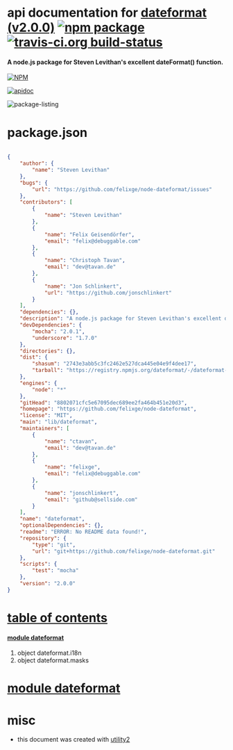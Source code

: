 # api documentation for  [dateformat (v2.0.0)](https://github.com/felixge/node-dateformat)  [![npm package](https://img.shields.io/npm/v/npmdoc-dateformat.svg?style=flat-square)](https://www.npmjs.org/package/npmdoc-dateformat) [![travis-ci.org build-status](https://api.travis-ci.org/npmdoc/node-npmdoc-dateformat.svg)](https://travis-ci.org/npmdoc/node-npmdoc-dateformat)
#### A node.js package for Steven Levithan's excellent dateFormat() function.

[![NPM](https://nodei.co/npm/dateformat.png?downloads=true)](https://www.npmjs.com/package/dateformat)

[![apidoc](https://npmdoc.github.io/node-npmdoc-dateformat/build/screen-capture.buildNpmdoc.browser._2Fhome_2Ftravis_2Fbuild_2Fnpmdoc_2Fnode-npmdoc-dateformat_2Ftmp_2Fbuild_2Fapidoc.html.png)](https://npmdoc.github.io/node-npmdoc-dateformat/build..beta..travis-ci.org/apidoc.html)

![package-listing](https://npmdoc.github.io/node-npmdoc-dateformat/build/screen-capture.npmPackageListing.svg)



# package.json

```json

{
    "author": {
        "name": "Steven Levithan"
    },
    "bugs": {
        "url": "https://github.com/felixge/node-dateformat/issues"
    },
    "contributors": [
        {
            "name": "Steven Levithan"
        },
        {
            "name": "Felix Geisendörfer",
            "email": "felix@debuggable.com"
        },
        {
            "name": "Christoph Tavan",
            "email": "dev@tavan.de"
        },
        {
            "name": "Jon Schlinkert",
            "url": "https://github.com/jonschlinkert"
        }
    ],
    "dependencies": {},
    "description": "A node.js package for Steven Levithan's excellent dateFormat() function.",
    "devDependencies": {
        "mocha": "2.0.1",
        "underscore": "1.7.0"
    },
    "directories": {},
    "dist": {
        "shasum": "2743e3abb5c3fc2462e527dca445e04e9f4dee17",
        "tarball": "https://registry.npmjs.org/dateformat/-/dateformat-2.0.0.tgz"
    },
    "engines": {
        "node": "*"
    },
    "gitHead": "8802071cfc5e67095dec689ee2fa464b451e20d3",
    "homepage": "https://github.com/felixge/node-dateformat",
    "license": "MIT",
    "main": "lib/dateformat",
    "maintainers": [
        {
            "name": "ctavan",
            "email": "dev@tavan.de"
        },
        {
            "name": "felixge",
            "email": "felix@debuggable.com"
        },
        {
            "name": "jonschlinkert",
            "email": "github@sellside.com"
        }
    ],
    "name": "dateformat",
    "optionalDependencies": {},
    "readme": "ERROR: No README data found!",
    "repository": {
        "type": "git",
        "url": "git+https://github.com/felixge/node-dateformat.git"
    },
    "scripts": {
        "test": "mocha"
    },
    "version": "2.0.0"
}
```



# <a name="apidoc.tableOfContents"></a>[table of contents](#apidoc.tableOfContents)

#### [module dateformat](#apidoc.module.dateformat)
1.  object <span class="apidocSignatureSpan">dateformat.</span>i18n
1.  object <span class="apidocSignatureSpan">dateformat.</span>masks



# <a name="apidoc.module.dateformat"></a>[module dateformat](#apidoc.module.dateformat)



# misc
- this document was created with [utility2](https://github.com/kaizhu256/node-utility2)
